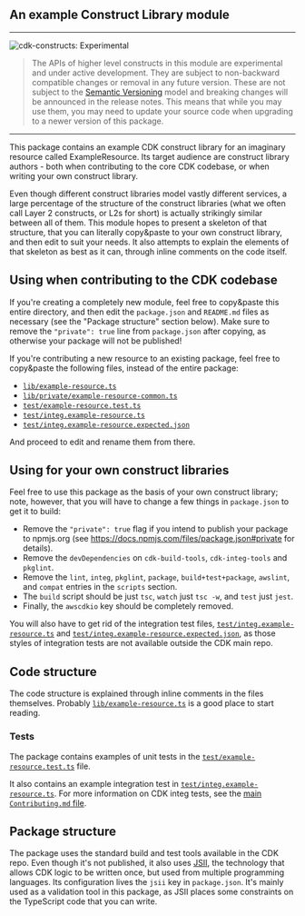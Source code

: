 ## An example Construct Library module

<!--BEGIN STABILITY BANNER-->
---

![cdk-constructs: Experimental](https://img.shields.io/badge/cdk--constructs-experimental-important.svg?style=for-the-badge)

> The APIs of higher level constructs in this module are experimental and under active development. They are subject to non-backward compatible changes or removal in any future version. These are not subject to the [Semantic Versioning](https://semver.org/) model and breaking changes will be announced in the release notes. This means that while you may use them, you may need to update your source code when upgrading to a newer version of this package.

---
<!--END STABILITY BANNER-->

This package contains an example CDK construct library
for an imaginary resource called ExampleResource.
Its target audience are construct library authors -
both when contributing to the core CDK codebase,
or when writing your own construct library.

Even though different construct libraries model vastly different services,
a large percentage of the structure of the construct libraries
(what we often call Layer 2 constructs, or L2s for short)
is actually strikingly similar between all of them.
This module hopes to present a skeleton of that structure,
that you can literally copy&paste to your own construct library,
and then edit to suit your needs.
It also attempts to explain the elements of that skeleton as best as it can,
through inline comments on the code itself.

## Using when contributing to the CDK codebase

If you're creating a completely new module,
feel free to copy&paste this entire directory,
and then edit the `package.json` and `README.md`
files as necessary (see the "Package structure" section below).
Make sure to remove the `"private": true` line from `package.json`
after copying, as otherwise your package will not be published!

If you're contributing a new resource to an existing package,
feel free to copy&paste the following files,
instead of the entire package:

* [`lib/example-resource.ts`](lib/example-resource.ts)
* [`lib/private/example-resource-common.ts`](lib/private/example-resource-common.ts)
* [`test/example-resource.test.ts`](test/example-resource.test.ts)
* [`test/integ.example-resource.ts`](test/integ.example-resource.ts)
* [`test/integ.example-resource.expected.json`](test/integ.example-resource.expected.json)

And proceed to edit and rename them from there.

## Using for your own construct libraries

Feel free to use this package as the basis of your own construct library;
note, however, that you will have to change a few things in `package.json` to get it to build:

* Remove the `"private": true` flag if you intend to publish your package to npmjs.org
  (see https://docs.npmjs.com/files/package.json#private for details).
* Remove the `devDependencies` on `cdk-build-tools`, `cdk-integ-tools` and `pkglint`.
* Remove the `lint`, `integ`, `pkglint`, `package`, `build+test+package`, `awslint`, and `compat` entries in the `scripts` section.
* The `build` script should be just `tsc`, `watch` just `tsc -w`, and `test` just `jest`.
* Finally, the `awscdkio` key should be completely removed.

You will also have to get rid of the integration test files,
[`test/integ.example-resource.ts`](test/integ.example-resource.ts) and
[`test/integ.example-resource.expected.json`](test/integ.example-resource.expected.json),
as those styles of integration tests are not available outside the CDK main repo.

## Code structure

The code structure is explained through inline comments in the files themselves.
Probably [`lib/example-resource.ts`](lib/example-resource.ts) is a good place to start reading.

### Tests

The package contains examples of unit tests in the [`test/example-resource.test.ts`](test/example-resource.test.ts)
file.

It also contains an example integration test in [`test/integ.example-resource.ts`](test/integ.example-resource.ts).
For more information on CDK integ tests, see the
[main `Contributing.md` file](../../../CONTRIBUTING.md#integration-tests).

## Package structure

The package uses the standard build and test tools available in the CDK repo.
Even though it's not published,
it also uses [JSII](https://github.com/aws/jsii),
the technology that allows CDK logic to be written once,
but used from multiple programming languages.
Its configuration lives the `jsii` key in `package.json`.
It's mainly used as a validation tool in this package,
as JSII places some constraints on the TypeScript code that you can write.
